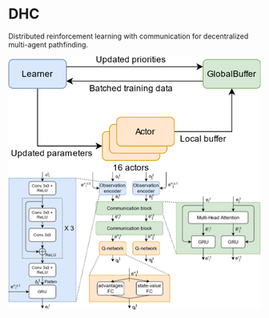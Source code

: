 # DHC

Distributed reinforcement learning with communication for decentralized multi-agent pathfinding.

![image](./images/framework.png)
![image](./images/model.jpeg)


